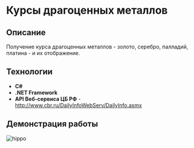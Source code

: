# Курсы драгоценных металлов

 ## Описание
Получение курса драгоценных металлов - золото, серебро, палладий, платина - и их отображение.

## Технологии
 - **C#**
 - **.NET Framework**
 - **API Веб-сервиса ЦБ РФ** - http://www.cbr.ru/DailyInfoWebServ/DailyInfo.asmx
  
## Демонстрация работы

![hippo](https://media.giphy.com/media/gy9sLg3BC9bAhG0lsA/giphy.gif)


